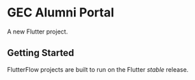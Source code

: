 # GEC Alumni Portal

A new Flutter project.

## Getting Started

FlutterFlow projects are built to run on the Flutter _stable_ release.
